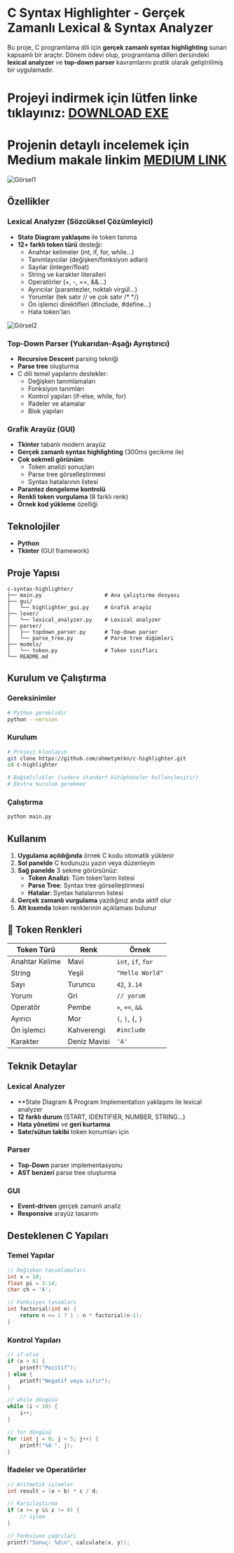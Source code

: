 # C Syntax Highlighter - Gerçek Zamanlı Lexical & Syntax Analyzer
Bu proje, C programlama dili için **gerçek zamanlı syntax highlighting** sunan kapsamlı bir araçtır. Dönem ödevi olup, programlama dilleri dersindeki **lexical analyzer** ve **top-down parser** kavramlarını pratik olarak geliştriilmiş bir uygulamadır.

# Projeyi indirmek için lütfen linke tıklayınız: [DOWNLOAD EXE](https://github.com/ahmetymtkn/c-highlighter/releases/download/v1.0.0/ahmetymtkn.exe)

# Projenin detaylı incelemek için Medium makale linkim [MEDIUM LINK](https://medium.com/@yumutkanahmet19/c-syntax-highlighter-ger%C3%A7ek-zamanl%C4%B1-lexical-syntax-analyzer-9ff701ca70df)


![Görsel1](https://github.com/ahmetymtkn/c-highlighter/blob/main/src/program_gorsel1.png)




## Özellikler

### Lexical Analyzer (Sözcüksel Çözümleyici)
- **State Diagram yaklaşımı** ile token tanıma
- **12+ farklı token türü** desteği:
  - Anahtar kelimeler (int, if, for, while...)
  - Tanımlayıcılar (değişken/fonksiyon adları)
  - Sayılar (integer/float)
  - String ve karakter literalleri
  - Operatörler (+, -, ==, &&...)
  - Ayırıcılar (parantezler, noktalı virgül...)
  - Yorumlar (tek satır // ve çok satır /* */)
  - Ön işlemci direktifleri (#include, #define...)
  - Hata token'ları
    
![Görsel2](https://github.com/ahmetymtkn/c-highlighter/blob/main/src/program_gorsel2.png)

### Top-Down Parser (Yukarıdan-Aşağı Ayrıştırıcı)
- **Recursive Descent** parsing tekniği
- **Parse tree** oluşturma
- C dili temel yapılarını destekler:
  - Değişken tanımlamaları
  - Fonksiyon tanımları
  - Kontrol yapıları (if-else, while, for)
  - İfadeler ve atamalar
  - Blok yapıları

### Grafik Arayüz (GUI)
- **Tkinter** tabanlı modern arayüz
- **Gerçek zamanlı syntax highlighting** (300ms gecikme ile)
- **Çok sekmeli görünüm**:
  - Token analizi sonuçları
  - Parse tree görselleştirmesi
  - Syntax hatalarının listesi
- **Parantez dengeleme kontrolü**
- **Renkli token vurgulama** (8 farklı renk)
- **Örnek kod yükleme** özelliği

## Teknolojiler

- **Python**
- **Tkinter** (GUI framework)

## Proje Yapısı

```
c-syntax-highlighter/
├── main.py                    # Ana çalıştırma dosyası
├── gui/
│   └── highlighter_gui.py     # Grafik arayüz
├── lexer/
│   └── lexical_analyzer.py    # Lexical analyzer
├── parser/
│   ├── topdown_parser.py      # Top-down parser
│   └── parse_tree.py          # Parse tree düğümleri
├── models/
│   └── token.py               # Token sınıfları
└── README.md
```

## Kurulum ve Çalıştırma

### Gereksinimler
```bash
# Python gereklidir
python --version
```

### Kurulum
```bash
# Projeyi klonlayın
git clone https://github.com/ahmetymtkn/c-highlighter.git
cd c-highlighter

# Bağımlılıklar (sadece standart kütüphaneler kullanılmıştır)
# Ekstra kurulum gerekmez
```

### Çalıştırma
```bash
python main.py
```

## Kullanım

1. **Uygulama açıldığında** örnek C kodu otomatik yüklenir
2. **Sol panelde** C kodunuzu yazın veya düzenleyin
3. **Sağ panelde** 3 sekme görürsünüz:
   - **Token Analizi**: Tüm token'ların listesi
   - **Parse Tree**: Syntax tree görselleştirmesi
   - **Hatalar**: Syntax hatalarının listesi
4. **Gerçek zamanlı vurgulama** yazdığınız anda aktif olur
5. **Alt kısımda** token renklerinin açıklaması bulunur

## 🎨 Token Renkleri

| Token Türü | Renk | Örnek |
|------------|------|-------|
| Anahtar Kelime | Mavi | `int`, `if`, `for` |
| String | Yeşil | `"Hello World"` |
| Sayı | Turuncu | `42`, `3.14` |
| Yorum | Gri | `// yorum` |
| Operatör | Pembe | `+`, `==`, `&&` |
| Ayırıcı | Mor | `(`, `)`, `{`, `}` |
| Ön işlemci | Kahverengi | `#include` |
| Karakter | Deniz Mavisi | `'A'` |

## Teknik Detaylar

### Lexical Analyzer
- **State Diagram & Program Implementation yaklaşımı ile lexical analyzer
- **12 farklı durum** (START, IDENTIFIER, NUMBER, STRING...)
- **Hata yönetimi** ve **geri kurtarma**
- **Satır/sütun takibi** token konumları için

### Parser
- **Top-Down** parser implementasyonu
- **AST benzeri** parse tree oluşturma

### GUI
- **Event-driven** gerçek zamanlı analiz
- **Responsive** arayüz tasarımı

## Desteklenen C Yapıları

### Temel Yapılar
```c
// Değişken tanımlamaları
int x = 10;
float pi = 3.14;
char ch = 'A';

// Fonksiyon tanımları
int factorial(int n) {
    return n <= 1 ? 1 : n * factorial(n-1);
}
```

### Kontrol Yapıları
```c
// if-else
if (x > 0) {
    printf("Pozitif");
} else {
    printf("Negatif veya sıfır");
}

// while döngüsü
while (i < 10) {
    i++;
}

// for döngüsü
for (int j = 0; j < 5; j++) {
    printf("%d ", j);
}
```

### İfadeler ve Operatörler
```c
// Aritmetik işlemler
int result = (a + b) * c / d;

// Karşılaştırma
if (x >= y && z != 0) {
    // işlem
}

// Fonksiyon çağrıları
printf("Sonuç: %d\n", calculate(x, y));
```



